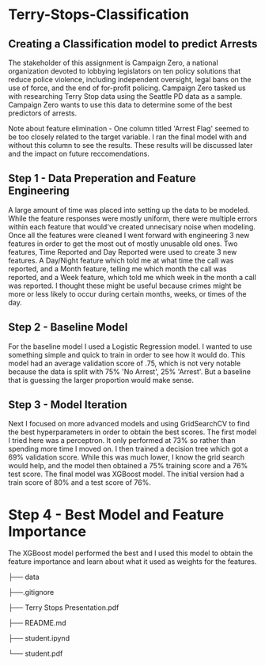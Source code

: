 # Terry-Stops-Classification

## Creating a Classification model to predict Arrests

The stakeholder of this assignment is Campaign Zero, a national organization devoted to lobbying legislators on ten policy solutions that reduce police violence, including independent oversight, legal bans on the use of force, and the end of for-profit policing. Campaign Zero tasked us with researching Terry Stop data using the Seattle PD data as a sample. Campaign Zero wants to use this data to determine some of the best predictors of arrests.

Note about feature elimination - One column titled 'Arrest Flag' seemed to be too closely related to the target variable. I ran the final model with and without this column to see the results. These results will be discussed later and the impact on future reccomendations.

## Step 1 - Data Preperation and Feature Engineering

A large amount of time was placed into setting up the data to be modeled. While the feature responses were mostly uniform, there were multiple errors within each feature that would've created unnecisary noise when modeling. Once all the features were cleaned I went forward with engineering 3 new features in order to get the most out of mostly unusable old ones. Two features, Time Reported and Day Reported were used to create 3 new features. A Day/Night feature which told me at what time the call was reported, and a Month feature, telling me which month the call was reported, and a Week feature, which told me which week in the month a call was reported. I thought these might be useful because crimes might be more or less likely to occur during certain months, weeks, or times of the day.

## Step 2 - Baseline Model

For the baseline model I used a Logistic Regression model. I wanted to use something simple and quick to train in order to see how it would do. This model had an average validation score of .75, which is not very notable because the data is split with 75% 'No Arrest', 25% 'Arrest'. But a baseline that is guessing the larger proportion would make sense.

## Step 3 - Model Iteration

Next I focused on more advanced models and using GridSearchCV to find the best hyperparameters in order to obtain the best scores. The first model I tried here was a perceptron. It only performed at 73% so rather than spending more time I moved on. I then trained a decision tree which got a 69% validation score. While this was much lower, I know the grid search would help, and the model then obtained a 75% training score and a 76% test score. The final model was XGBoost model. The initial version had a train score of 80% and a test score of 76%. 

# Step 4 - Best Model and Feature Importance

The XGBoost model performed the best and I used this model to obtain the feature importance and learn about what it used as weights for the features. 

├── data

├──.gitignore

├── Terry Stops Presentation.pdf

├── README.md

├── student.ipynd

└── student.pdf
